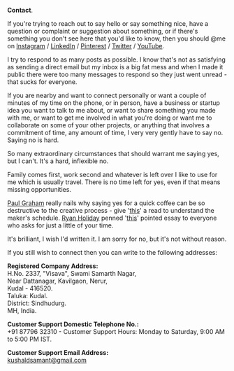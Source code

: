 **Contact**.

If you're trying to reach out to say hello or say something nice, have a question or complaint or suggestion about something, or if there's something you don't see here that you'd like to know, then you should @me on <a href="https://instagram.com/kvshvl" rel="noopener noreferrer" target="_blank">Instagram</a> / <a href="https://linkedin.com/in/kvshvl" rel="noopener noreferrer" target="_blank">LinkedIn</a> / <a href="https://in.pinterest.com/kvshvl" rel="noopener noreferrer" target="_blank">Pinterest</a> / <a href="https://twitter.com/kvshvl_" rel="noopener noreferrer" target="_blank">Twitter</a> / <a href="https://youtube.com/@kvshvl/videos" rel="noopener noreferrer" target="_blank">YouTube</a>.

I try to respond to as many posts as possible. I know that's not as satisfying as sending a direct email but my inbox is a big fat mess and when I made it public there were too many messages to respond so they just went unread - that sucks for everyone.

If you are nearby and want to connect personally or want a couple of minutes of my time on the phone, or in person, have a business or startup idea you want to talk to me about, or want to share something you made with me, or want to get me involved in what you're doing or want me to collaborate on some of your other projects, or anything that involves a commitment of time, any amount of time, I very very gently have to say no. Saying no is hard.

So many extraordinary circumstances that should warrant me saying yes, but I can't. It's a hard, inflexible no.

Family comes first, work second and whatever is left over I like to use for me which is usually travel. There is no time left for yes, even if that means missing opportunities.

<a href="https://twitter.com/paulg" rel="noopener noreferrer" target="_blank">Paul Graham</a> really nails why saying yes for a quick coffee can be so destructive to the creative process - give '<a href="http://paulgraham.com/makersschedule.html" rel="noopener noreferrer" target="_blank">this</a>' a read to understand the maker's schedule. <a href="https://twitter.com/RyanHoliday" rel="noopener noreferrer" target="_blank">Ryan Holiday</a> penned '<a href="https://thoughtcatalog.com/ryan-holiday/2017/01/to-everyone-who-asks-for-just-a-little-of-your-time" rel="noopener noreferrer" target="_blank">this</a>' pointed essay to everyone who asks for just a little of your time.

It's brilliant, I wish I'd written it. I am sorry for no, but it's not without reason.

If you still wish to connect then you can write to the following addresses:

**Registered Company Address:**  
H.No. 2337, "Visava", Swami Samarth Nagar,  
Near Dattanagar, Kavilgaon, Nerur,  
Kudal - 416520.  
Taluka: Kudal.  
District: Sindhudurg.  
MH, India.

**Customer Support Domestic Telephone No.:**  
+91 87796 32310 - Customer Support Hours: Monday to Saturday, 9:00 AM to 5:00 PM IST.

**Customer Support Email Address:**  
kushaldsamant@gmail.com